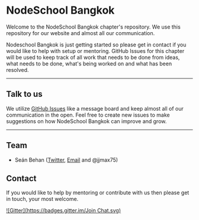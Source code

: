 # NodeSchool Bangkok

Welcome to the NodeSchool Bangkok chapter's repository. We use this repository for our website and almost all our communication.

Nodeschool Bangkok is just getting started so please get in contact if you would like to help with setup or mentoring. GitHub Issues for this chapter will be used to keep track of all work that needs to be done from ideas, what needs to be done, what's being worked on and what has been resolved.

-----

## Talk to us

We utilize [GitHub Issues](https://github.com/nodeschool/bangkok/issues) like a message board and keep almost all of our communication in the open. Feel free to create new issues to make suggestions on how NodeSchool Bangkok can improve and grow.

-----

## Team

 - Se&aacute;n Behan ([Twitter](https://twitter.com/jjmax75/), [Email](mailto:sean@boxitoff.com) and @jjmax75)

## Contact

If you would like to help by mentoring or contribute with us then please get in touch, your most welcome.

[![Gitter](https://badges.gitter.im/Join Chat.svg)](https://gitter.im/nodeschool/bangkok)

